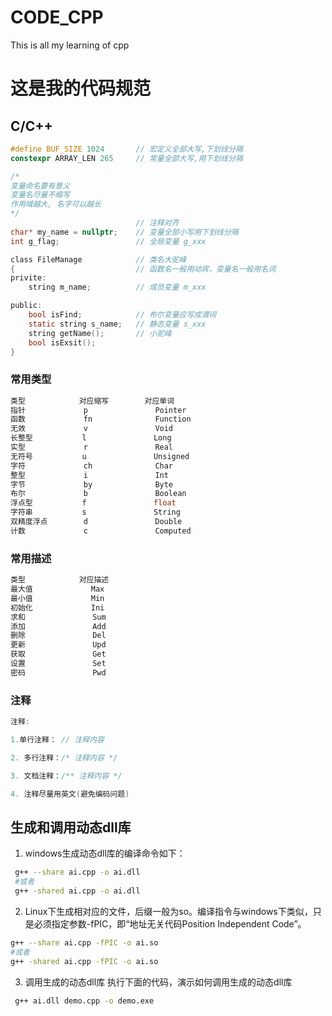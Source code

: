 # CODE_CPP
This is all my learning of cpp

# 这是我的代码规范
## C/C++
```c
#define BUF_SIZE 1024       // 宏定义全部大写,下划线分隔
constexpr ARRAY_LEN 265     // 常量全部大写,用下划线分隔

/*
变量命名要有意义
变量名尽量不缩写 
作用域越大, 名字可以越长 
*/
                            // 注释对齐
char* my_name = nullptr;    // 变量全部小写用下划线分隔
int g_flag;                 // 全局变量 g_xxx

class FileManage            // 类名大驼峰
{                           // 函数名一般用动宾，变量名一般用名词
privite:
    string m_name;          // 成员变量 m_xxx    

public:
    bool isFind;            // 布尔变量应写成谓词
    static string s_name;   // 静态变量 s_xxx 
    string getName();       // 小驼峰
    bool isExsit();
}

```
### 常用类型
```c
类型            对应缩写        对应单词    
指针             p               Pointer 
函数             fn              Function
无效             v               Void
长整型           l               Long
实型             r               Real
无符号           u               Unsigned
字符             ch              Char
整型             i               Int
字节             by              Byte 
布尔             b               Boolean
浮点型           f               float 
字符串           s               String   
双精度浮点        d               Double
计数             c               Computed
```
### 常用描述
```c
类型            对应描述          
最大值             Max                
最小值             Min             
初始化             Ini           
求和               Sum 
添加               Add  
删除               Del
更新               Upd
获取               Get
设置               Set
密码               Pwd
```
### 注释
```c
注释:

1.单行注释： // 注释内容

2. 多行注释：/* 注释内容 */

3. 文档注释：/** 注释内容 */

4. 注释尽量用英文(避免编码问题)

```

## 生成和调用动态dll库

1. windows生成动态dll库的编译命令如下：
```bash
 g++ --share ai.cpp -o ai.dll
 #或者
 g++ -shared ai.cpp -o ai.dll
```


2. Linux下生成相对应的文件，后缀一般为so。编译指令与windows下类似，只是必须指定参数-fPIC，即“地址无关代码Position Independent Code”。
```bash
g++ --share ai.cpp -fPIC -o ai.so
#或者
g++ -shared ai.cpp -fPIC -o ai.so
```
3. 调用生成的动态dll库
执行下面的代码，演示如何调用生成的动态dll库
```bash
 g++ ai.dll demo.cpp -o demo.exe
```
